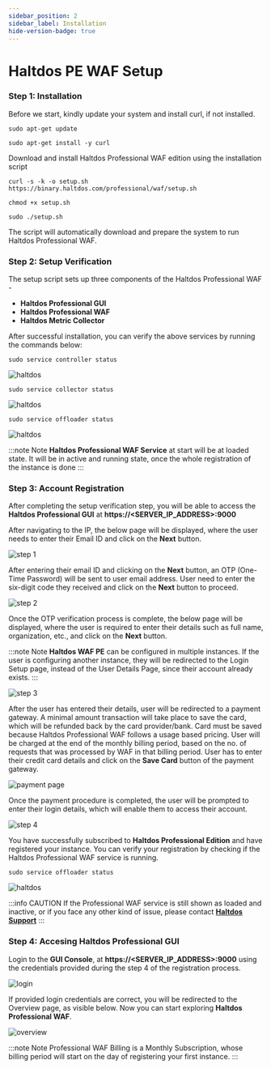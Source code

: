 ```yaml
---
sidebar_position: 2
sidebar_label: Installation
hide-version-badge: true
---
```


# Haltdos PE WAF Setup


### Step 1: Installation

Before we start, kindly update your system and install curl, if not installed.   

```
sudo apt-get update
```

```
sudo apt-get install -y curl
```

Download and install Haltdos Professional WAF edition using the installation script

```
curl -s -k -o setup.sh https://binary.haltdos.com/professional/waf/setup.sh
```

```
chmod +x setup.sh
```

```
sudo ./setup.sh
```

The script will automatically download and prepare the system to run Haltdos Professional WAF.

### Step 2: Setup Verification

The setup script sets up three components of the Haltdos Professional WAF - 
- **Haltdos Professional GUI**
- **Haltdos Professional WAF**
- **Haltdos Metric Collector**  

After successful installation, you can verify the above services by running the commands below:

```
sudo service controller status
```

![haltdos](/img/pro-waf/docs/controller.png)

```
sudo service collector status
```

![haltdos](/img/pro-waf/docs/collector.png)


```
sudo service offloader status
```

![haltdos](/img/pro-waf/docs/offloader_status.png)

:::note Note 
**Haltdos Professional WAF Service** at start will be at loaded state. It will be in active and running state, once the whole registration of the instance is done
:::

### Step 3: Account Registration

After completing the setup verification step, you will be able to access the **Haltdos Professional GUI** at **https://<SERVER_IP_ADDRESS>:9000**

After navigating to the IP, the below page will be displayed, where the user needs to enter their Email ID and click on the **Next** button.

![step 1](/img/pro-waf/docs/step1.png)

After entering their email ID and clicking on the **Next** button, an OTP (One-Time Password) will be sent to user email address. User need to enter the six-digit code they received and click on the **Next** button to proceed.

![step 2](/img/pro-waf/docs/step2.png)

Once the OTP verification process is complete, the below page will be displayed, where the user is required to enter their details such as full name, organization, etc., and click on the **Next** button.

:::note Note 
**Haltdos WAF PE** can be configured in multiple instances.
If the user is configuring another instance, they will be redirected to the Login Setup page, instead of the User Details Page, since their account already exists.
:::

![step 3](/img/pro-waf/docs/step3.png)

After the user has entered their details, user will be redirected to a payment gateway. A minimal amount transaction will take place to save the card, which will be refunded back by the card provider/bank. Card must be saved because Haltdos Professional WAF follows a usage based pricing. User will be charged at the end of the monthly billing period, based on the no. of requests that was processed by WAF in that billing period. User has to enter their credit card details and click on the **Save Card** button of the payment gateway.

![payment page](/img/pro-waf/docs/payment.png)

Once the payment procedure is completed, the user will be prompted to enter their login details, which will enable them to access their account.

![step 4](/img/pro-waf/docs/step4.png)

You have successfully subscribed to **Haltdos Professional Edition** and have registered your instance. You can verify your registration by checking if the Haltdos Professional WAF service is running.

```
sudo service offloader status
```

![haltdos](/img/pro-waf/docs/offloader.png)

:::info CAUTION
If the Professional WAF service is still shown as loaded and inactive, or if you face any other kind of issue, please contact [**Haltdos Support**](mailto:support@haltdos.com)
:::

### Step 4: Accesing Haltdos Professional GUI

Login to the **GUI Console**, at **https://<SERVER_IP_ADDRESS>:9000** using the credentials provided during the step 4 of the registration process.

![login](/img/pro-waf/docs/login.png)

If provided login credentials are correct, you will be redirected to the Overview page, as visible below. Now you can start exploring **Haltdos Professional WAF**.  

![overview](/img/pro-waf/docs/overview.png)

:::note Note
Professional WAF Billing is a Monthly Subscription, whose billing period will start on the day of registering your first instance.
:::